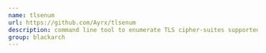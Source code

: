 ```yaml
---
name: tlsenum
url: https://github.com/Ayrx/tlsenum
description: command line tool to enumerate TLS cipher-suites supported by a server. URL : https://github.com/Ayrx/tlsenum Groups : blackarch blackarch-crypto blackarch-scanner
group: blackarch
---
```

